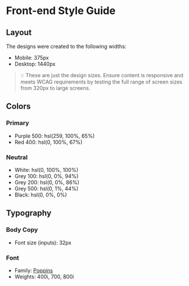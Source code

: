 # Front-end Style Guide

## Layout

The designs were created to the following widths:

- Mobile: 375px
- Desktop: 1440px

> 💡 These are just the design sizes. Ensure content is responsive and meets WCAG requirements by testing the full range of screen sizes from 320px to large screens.

## Colors

### Primary

- Purple 500: hsl(259, 100%, 65%)
- Red 400: hsl(0, 100%, 67%)

### Neutral

- White: hsl(0, 100%, 100%)
- Grey 100: hsl(0, 0%, 94%)
- Grey 200: hsl(0, 0%, 86%)
- Grey 500: hsl(0, 1%, 44%)
- Black: hsl(0, 0%, 0%)

## Typography

### Body Copy

- Font size (inputs): 32px

### Font

- Family: [Poppins](https://fonts.google.com/specimen/Poppins)
- Weights: 400i, 700, 800i